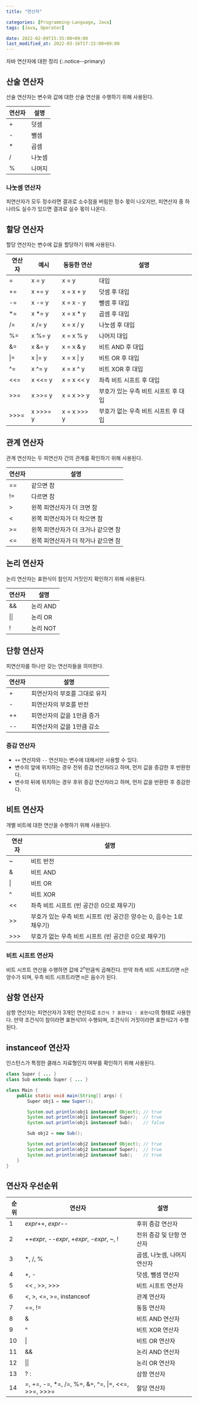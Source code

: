 ```yaml
---
title: "연산자"

categories: [Programming-Language, Java]
tags: [Java, Operator]

date: 2022-02-09T15:35:00+09:00
last_modified_at: 2022-03-16T17:15:00+09:00
---
```


자바 연산자에 대한 정리
{:.notice--primary}

## 산술 연산자

산술 연산자는 변수와 값에 대한 산술 연산을 수행하기 위해 사용된다.

| 연산자 | 설명 |
| --- | --- |
| + | 덧셈 |
| - | 뺄셈 |
| * | 곱셈 |
| / | 나눗셈 |
| % | 나머지 |

### 나눗셈 연산자

피연산자가 모두 정수라면 결과로 소수점을 버림한 정수 몫이 나오지만, 피연산자 중 하나라도 실수가 있으면 결과로 실수 몫이 나온다.

## 할당 연산자

할당 연산자는 변수에 값을 할당하기 위해 사용된다.

| 연산자 | 예시 | 동등한 연산 | 설명 |
| --- | --- | --- | --- |
| = | x = y | x = y | 대입 |
| += | x += y | x = x + y | 덧셈 후 대입 |
| -= | x -= y | x = x - y | 뺄셈 후 대입 |
| *= | x *= y | x = x * y | 곱셈 후 대입 |
| /= | x /= y | x = x / y | 나눗셈 후 대입 |
| %= | x %= y | x = x % y | 나머지 대입 |
| &= | x &= y | x = x & y | 비트 AND 후 대입 |
| \|= | x \|= y | x = x \| y | 비트 OR 후 대입 |
| ^= | x ^= y | x = x ^ y | 비트 XOR 후 대입 |
| \<\<= | x \<\<= y | x = x \<\< y | 좌측 비트 시프트 후 대입 |
| \>\>= | x \>\>= y | x = x \>\> y | 부호가 있는 우측 비트 시프트 후 대입 |
| \>\>\>= | x \>\>\>= y | x = x \>\>\> y | 부호가 없는 우측 비트 시프트 후 대입 |

## 관계 연산자

관계 연산자는 두 피연산자 간의 관계를 확인하기 위해 사용된다.

| 연산자 | 설명 |
| --- | --- |
| == | 같으면 참 |
| != | 다르면 참 |
| > | 왼쪽 피연산자가 더 크면 참 |
| < | 왼쪽 피연산자가 더 작으면 참 |
| >= | 왼쪽 피연산자가 더 크거나 같으면 참 |
| <= | 왼쪽 피연산자가 더 작거나 같으면 참 |

## 논리 연산자

논리 연산자는 표현식이 참인지 거짓인지 확인하기 위해 사용된다.

| 연산자 | 설명 |
| --- | --- |
| && | 논리 AND |
| \|\| | 논리 OR |
| ! | 논리 NOT |

## 단항 연산자

피연산자를 하나만 갖는 연산자들을 의미한다.

| 연산자 | 설명 |
| --- | --- |
| + | 피연산자의 부호를 그대로 유지 |
| - | 피연산자의 부호를 반전 |
| ++ | 피연산자의 값을 1만큼 증가 |
| \-\- | 피연산자의 값을 1만큼 감소 |

### 증감 연산자

- `++` 연산자와 `--` 연산자는 변수에 대해서만 사용할 수 있다.
- 변수의 앞에 위치하는 경우 전위 증감 연산자라고 하며, 먼저 값을 증감한 후 반환한다.
- 변수의 뒤에 위치하는 경우 후위 증감 연산자라고 하며, 먼저 값을 반환한 후 증감한다.

## 비트 연산자

개별 비트에 대한 연산을 수행하기 위해 사용된다.

| 연산자 | 설명 |
| --- | --- |
| ~ | 비트 반전 |
| & | 비트 AND |
| \| | 비트 OR |
| ^ | 비트 XOR |
| \<\< | 좌측 비트 시프트 (빈 공간은 0으로 채우기) |
| \>\> | 부호가 있는 우측 비트 시프트 (빈 공간은 양수는 0, 음수는 1로 채우기) |
| \>\>\> | 부호가 없는 우측 비트 시프트 (빈 공간은 0으로 채우기) |

### 비트 시프트 연산자

비트 시프트 연산을 수행하면 값에 2<sup>n</sup>만큼씩 곱해진다. 만약 좌측 비트 시프트라면 n은 양수가 되며, 우측 비트 시프트라면 n은 음수가 된다.

## 삼항 연산자

삼항 연산자는 피연산자가 3개인 연산자로 `조건식 ? 표현식1 : 표현식2`의 형태로 사용한다. 만약 조건식이 참이라면 표현식1이 수행되며, 조건식이 거짓이라면 표현식2가 수행된다.

## instanceof 연산자

인스턴스가 특정한 클래스 자료형인지 여부를 확인하기 위해 사용된다.

``` java
class Super { ... }
class Sub extends Super { ... }

class Main {
    public static void main(String[] args) {
        Super obj1 = new Super();

        System.out.println(obj1 instanceof Object); // true
        System.out.println(obj1 instanceof Super);  // true
        System.out.println(obj1 instanceof Sub);    // false

        Sub obj2 = new Sub();

        System.out.println(obj2 instanceof Object); // true
        System.out.println(obj2 instanceof Super);  // true
        System.out.println(obj2 instanceof Sub);    // true
    }
}
```

## 연산자 우선순위

| 순위 | 연산자 | 설명 |
| --- | --- | --- |
| 1 | *expr*++, *expr*\-\- | 후위 증감 연산자 |
| 2 | ++*expr*, \-\-*expr*, +*expr*, -*expr*, ~, ! | 전위 증감 및 단항 연산자 |
| 3 | *, /, % | 곱셈, 나눗셈, 나머지 연산자 |
| 4 | +, - | 덧셈, 뺄셈 연산자 |
| 5 | \<\< , \>\>, \>\>\> | 비트 시프트 연산자 |
| 6 | <, >, <=, >=, instanceof | 관계 연산자 |
| 7 | ==, != | 동등 연산자 |
| 8 | & | 비트 AND 연산자 |
| 9 | ^ | 비트 XOR 연산자 |
| 10 | \| | 비트 OR 연산자 |
| 11 | && | 논리 AND 연산자 |
| 12 | \|\| | 논리 OR 연산자 |
| 13 | ? : | 삼항 연산자 |
| 14 | =, +=, -=, *=, /=, %=, &=, ^=, \|=, \<\<=, \>\>=, \>\>\>= | 할당 연산자 |